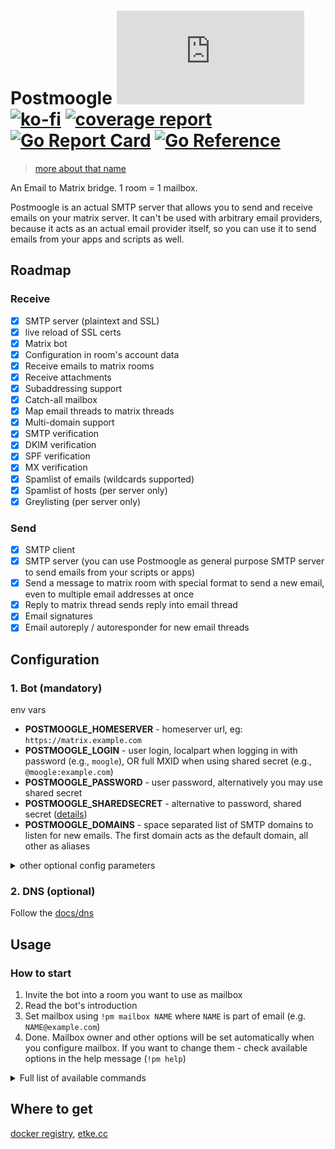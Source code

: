 # Postmoogle [![Matrix](https://img.shields.io/matrix/postmoogle:etke.cc?logo=matrix&style=for-the-badge&server_fqdn=matrix.org)](https://matrix.to/#/#postmoogle:etke.cc)[![ko-fi](https://ko-fi.com/img/githubbutton_sm.svg)](https://ko-fi.com/etkecc) [![coverage report](https://gitlab.com/etke.cc/postmoogle/badges/main/coverage.svg)](https://gitlab.com/etke.cc/postmoogle/-/commits/main) [![Go Report Card](https://goreportcard.com/badge/gitlab.com/etke.cc/postmoogle)](https://goreportcard.com/report/gitlab.com/etke.cc/postmoogle) [![Go Reference](https://pkg.go.dev/badge/gitlab.com/etke.cc/postmoogle.svg)](https://pkg.go.dev/gitlab.com/etke.cc/postmoogle)

> [more about that name](https://finalfantasy.fandom.com/wiki/The_Little_Postmoogle_That_Could)

An Email to Matrix bridge. 1 room = 1 mailbox.

Postmoogle is an actual SMTP server that allows you to send and receive emails on your matrix server.
It can't be used with arbitrary email providers, because it acts as an actual email provider itself,
so you can use it to send emails from your apps and scripts as well.

## Roadmap

### Receive

- [x] SMTP server (plaintext and SSL)
- [x] live reload of SSL certs
- [x] Matrix bot
- [x] Configuration in room's account data
- [x] Receive emails to matrix rooms
- [x] Receive attachments
- [x] Subaddressing support
- [x] Catch-all mailbox
- [x] Map email threads to matrix threads
- [x] Multi-domain support
- [x] SMTP verification
- [x] DKIM verification
- [x] SPF verification
- [x] MX verification
- [x] Spamlist of emails (wildcards supported)
- [x] Spamlist of hosts (per server only)
- [x] Greylisting (per server only)

### Send

- [x] SMTP client
- [x] SMTP server (you can use Postmoogle as general purpose SMTP server to send emails from your scripts or apps)
- [x] Send a message to matrix room with special format to send a new email, even to multiple email addresses at once
- [x] Reply to matrix thread sends reply into email thread
- [x] Email signatures
- [x] Email autoreply / autoresponder for new email threads

## Configuration

### 1. Bot (mandatory)

env vars

* **POSTMOOGLE_HOMESERVER** - homeserver url, eg: `https://matrix.example.com`
* **POSTMOOGLE_LOGIN** - user login, localpart when logging in with password (e.g., `moogle`), OR full MXID when using shared secret (e.g., `@moogle:example.com`)
* **POSTMOOGLE_PASSWORD** - user password, alternatively you may use shared secret
* **POSTMOOGLE_SHAREDSECRET** - alternative to password, shared secret ([details](https://github.com/devture/matrix-synapse-shared-secret-auth))
* **POSTMOOGLE_DOMAINS** - space separated list of SMTP domains to listen for new emails. The first domain acts as the default domain, all other as aliases

<details>
<summary>other optional config parameters</summary>

* **POSTMOOGLE_PORT** - SMTP port to listen for new emails
* **POSTMOOGLE_PROXIES** - space separated list of IP addresses considered as trusted proxies, thus never banned
* **POSTMOOGLE_TLS_PORT** - secure SMTP port to listen for new emails. Requires valid cert and key as well
* **POSTMOOGLE_TLS_CERT** - space separated list of paths to the SSL certificates (chain) of your domains, note that position in the cert list must match the position of the cert's key in the key list
* **POSTMOOGLE_TLS_KEY** - space separated list of paths to the SSL certificates' private keys of your domains, note that position on the key list must match the position of cert in the cert list
* **POSTMOOGLE_TLS_REQUIRED** - require TLS connection, **even** on the non-TLS port (`POSTMOOGLE_PORT`). TLS connections are always required on the TLS port (`POSTMOOGLE_TLS_PORT`) regardless of this setting.
* **POSTMOOGLE_DATA_SECRET** - secure key (password) to encrypt account data, must be 16, 24, or 32 bytes long
* **POSTMOOGLE_STATUSMSG** - presence status message
* **POSTMOOGLE_MONITORING_SENTRY_DSN** - sentry DSN
* **POSTMOOGLE_MONITORING_SENTRY_RATE** - sentry sample rate, from 0 to 100 (default: 20)
* **POSTMOOGLE_MONITORING_HEALTHCHECKS_UUID** - healthchecks.io UUID
* **POSTMOOGLE_MONITORING_HEALTHCHECKS_DURATION** - heathchecks.io duration between pings in secods (default: 5)
* **POSTMOOGLE_LOGLEVEL** - log level
* **POSTMOOGLE_DB_DSN** - database connection string
* **POSTMOOGLE_DB_DIALECT** - database dialect (postgres, sqlite3)
* **POSTMOOGLE_MAILBOXES_RESERVED** - space separated list of reserved mailboxes, [docs/mailboxes.md](docs/mailboxes.md)
* **POSTMOOGLE_MAILBOXES_FORWARDED** - space separated list of forwarded from emails that should be ignored when sending replies
* **POSTMOOGLE_MAILBOXES_ACTIVATION** - activation flow for new mailboxes, [docs/mailboxes.md](docs/mailboxes.md)
* **POSTMOOGLE_MAXSIZE** - max email size (including attachments) in megabytes
* **POSTMOOGLE_ADMINS** - a space-separated list of admin users. See `POSTMOOGLE_USERS` for syntax examples
* **POSTMOOGLE_RELAY_HOST** - SMTP hostname of relay host (e.g. Sendgrid)
* **POSTMOOGLE_RELAY_PORT** - SMTP port of relay host
* **POSTMOOGLE_RELAY_USERNAME** - Username of relay host
* **POSTMOOGLE_RELAY_PASSWORD** - Password of relay host

You can find default values in [config/defaults.go](config/defaults.go)

</details>

### 2. DNS (optional)

Follow the [docs/dns](docs/dns.md)

## Usage

### How to start

1. Invite the bot into a room you want to use as mailbox
2. Read the bot's introduction
3. Set mailbox using `!pm mailbox NAME` where `NAME` is part of email (e.g. `NAME@example.com`)
4. Done. Mailbox owner and other options will be set automatically when you configure mailbox.
If you want to change them - check available options in the help message (`!pm help`)

<details>
<summary>Full list of available commands</summary>

> The following section is visible to all allowed users

* **`!pm help`** - Show this help message
* **`!pm stop`** - Disable bridge for the room and clear all configuration
* **`!pm send`** - Send email

---

#### mailbox ownership

> The following section is visible to the mailbox owners only

* **`!pm mailbox`** - Get or set mailbox of the room
* **`!pm domain`** - Get or set default domain of the room
* **`!pm owner`** - Get or set owner of the room
* **`!pm password`** - Get or set SMTP password of the room's mailbox

---

#### mailbox options

> The following section is visible to the mailbox owners only

* **`!pm autoreply`** - Get or set autoreply of the room (markdown supported) that will be sent on any new incoming email thread
* **`!pm signature`** - Get or set signature of the room (markdown supported)
* **`!pm nosend`** - Get or set `nosend` of the room (`true` - disable email sending; `false` - enable email sending)
* **`!pm noreplies`** - Get or set `noreplies` of the room (`true` - ignore matrix replies; `false` - parse matrix replies)
* **`!pm nosender`** - Get or set `nosender` of the room (`true` - hide email sender; `false` - show email sender)
* **`!pm norecipient`** - Get or set `norecipient` of the room (`true` - hide recipient; `false` - show recipient)
* **`!pm nocc`** - Get or set `nocc` of the room (`true` - hide CC; `false` - show CC)
* **`!pm nosubject`** - Get or set `nosubject` of the room (`true` - hide email subject; `false` - show email subject)
* **`!pm nohtml`** - Get or set `nohtml` of the room (`true` - ignore HTML in email; `false` - parse HTML in emails)
* **`!pm nothreads`** - Get or set `nothreads` of the room (`true` - ignore email threads; `false` - convert email threads into matrix threads)
* **`!pm nofiles`** - Get or set `nofiles` of the room (`true` - ignore email attachments; `false` - upload email attachments)
* **`!pm noinlines`** - Get or set `noinlines` of the room (`true` - ignore inline attachments; `false` - upload inline attachments)

---

#### mailbox security checks

> The following section is visible to the mailbox owners only

* **`!pm spamcheck:mx`** - only accept email from servers which seem prepared to receive it (those having valid MX records) (`true` - enable, `false` - disable)
* **`!pm spamcheck:spf`** - only accept email from senders which authorized to send it (those matching SPF records) (`true` - enable, `false` - disable)
* **`!pm spamcheck:dkim`** - only accept correctly authorized emails (without DKIM signature at all or with valid DKIM signature) (`true` - enable, `false` - disable)
* **`!pm spamcheck:smtp`** - only accept email from servers which seem prepared to receive it (those listening on an SMTP port) (`true` - enable, `false` - disable)

---

#### mailbox anti-spam

> The following section is visible to the mailbox owners only

* **`!pm spam:list`** - Show comma-separated spamlist of the room, eg: `spammer@example.com,*@spammer.org,spam@*`
* **`!pm spam:add`** - Mark an email address (or pattern) as spam (or you can react to the email with emoji: ⛔️,🛑, or 🚫)
* **`!pm spam:remove`** - Unmark an email address (or pattern) as spam
* **`!pm spam:reset`** - Reset spamlist

---

#### server options

> The following section is visible to the bridge admins only

* **`!pm adminroom`** - Get or set admin room
* **`!pm users`** - Get or set allowed users
* **`!pm dkim`** - Get DKIM signature
* **`!pm catch-all`** - Get or set catch-all mailbox
* **`!pm queue:batch`** - max amount of emails to process on each queue check
* **`!pm queue:retries`** - max amount of tries per email in queue before removal
* **`!pm mailboxes`** - Show the list of all mailboxes
* **`!pm delete`** - Delete specific mailbox

---

#### server antispam

> The following section is visible to the bridge admins only

* **`!pm greylist`** - Set automatic greylisting duration in minutes (0 - disabled)
* **`!pm banlist`** - Enable/disable banlist and show current values
* **`!pm banlist:auth`** - Enable/disable automatic banning for invalid auth credentials
* **`!pm banlist:auto`** - Enable/disable automatic banning for invalid emails
* **`!pm banlist:add`** - Ban an IP
* **`!pm banlist:remove`** - Unban an IP
* **`!pm banlist:reset`** - Reset banlist

</details>


## Where to get

[docker registry](https://gitlab.com/etke.cc/postmoogle/container_registry), [etke.cc](https://etke.cc)
